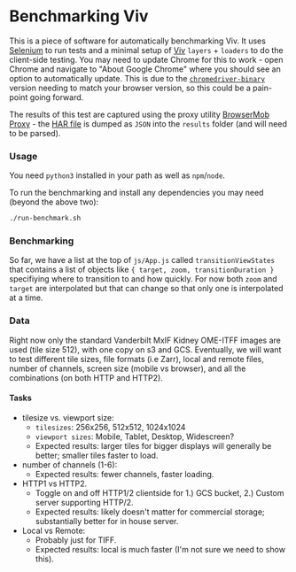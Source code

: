 # Benchmarking Viv

This is a piece of software for automatically benchmarking Viv. It uses [Selenium](https://selenium-python.readthedocs.io/) to run tests and a minimal setup of [Viv](http://viv.gehlenborglab.org/) `layers` + `loaders` to do the client-side testing. You may need to update Chrome for this to work - open Chrome and navigate to "About Google Chrome" where you should see an option to automatically update. This is due to the [`chromedriver-binary`](https://pypi.org/project/chromedriver-binary/) version needing to match your browser version, so this could be a pain-point going forward.

The results of this test are captured using the proxy utility [BrowserMob Proxy](https://bmp.lightbody.net/) - the [HAR file](https://toolbox.googleapps.com/apps/har_analyzer/) is dumped as `JSON` into the `results` folder (and will need to be parsed).

### Usage

You need `python3` installed in your path as well as `npm`/`node`.

To run the benchmarking and install any dependencies you may need (beyond the above two):

```bash
./run-benchmark.sh
```

### Benchmarking

So far, we have a list at the top of `js/App.js` called `transitionViewStates` that contains a list of objects like `{ target, zoom, transitionDuration }` specifiying where to transition to and how quickly. For now both `zoom` and `target` are interpolated but that can change so that only one is interpolated at a time.

### Data

Right now only the standard Vanderbilt MxIF Kidney OME-ITFF images are used (tile size 512), with one copy on s3 and GCS. Eventually, we will want to test different tile sizes, file formats (i.e Zarr), local and remote files, number of channels, screen size (mobile vs browser), and all the combinations (on both HTTP and HTTP2).


#### Tasks
- tilesize vs. viewport size:
  - `tilesizes`: 256x256, 512x512, 1024x1024 
  - `viewport sizes`: Mobile, Tablet, Desktop, Widescreen?
  - Expected results: larger tiles for bigger displays will generally be better; smaller tiles faster to load.
- number of channels (1-6):
  - Expected results: fewer channels, faster loading.
- HTTP1 vs HTTP2.
  - Toggle on and off HTTP1/2 clientside for 1.) GCS bucket, 2.) Custom server supporting HTTP/2.
  - Expected results: likely doesn't matter for commercial storage; substantially better for in house server.
- Local vs Remote:
  - Probably just for TIFF. 
  - Expected results: local is much faster (I'm not sure we need to show this).
  
 
